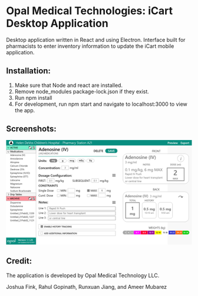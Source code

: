 # Opal Medical Technologies: iCart Desktop Application

Desktop application written in React and using Electron. Interface built for pharmacists to enter inventory information to update the iCart mobile application.

## Installation:
1. Make sure that Node and react are installed.
2. Remove node_modules package-lock.json if they exist.
3. Run npm install
4. For development, run npm start and navigate to localhost:3000 to view the app.

## Screenshots:
![](sample.png)

## Credit:
The application is developed by Opal Medical Technology LLC.

Joshua Fink, Rahul Gopinath, Runxuan Jiang, and Ameer Mubarez
